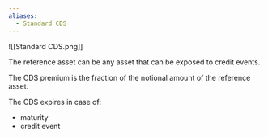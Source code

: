 ```yaml
---
aliases:
  - Standard CDS
---
```

![[Standard CDS.png]]

The reference asset can be any asset that can be exposed to credit events.

The CDS premium is the fraction of the notional amount of the reference asset.

The CDS expires in case of:
- maturity
- credit event